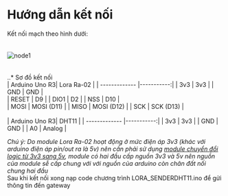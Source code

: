 # Hướng dẫn kết nối
Kết nối mạch theo hình dưới: <br/>
\
\
![node1](https://user-images.githubusercontent.com/26000753/48846154-f2f62c00-edd0-11e8-91ea-63b67e13dcf0.PNG) <br/>
\
\
..* Sơ đồ kết nối <br/>
| Arduino Uno R3| Lora Ra-02 |
| ------------- |-----------:|
| 3v3           |    3v3     |
| GND           |    GND     |  
| RESET         |    D9      |
| DIO1          |    D2      |
| NSS           |    D10     |  
| MOSI          | MOSI (D11) |
| MISO          | MOSI (D12) |
| SCK           |  SCK (D13) |
\
\
| Arduino Uno R3|   DHT11    |
| ------------- |-----------:|
| 3v3           |    3v3     |
| GND           |    GND     | 
| A0            |    Analog  | 

*Chú ý: Do module Lora Ra-02 hoạt động ở mức điện áp 3v3 (khác với arduino điện áp pin/out ra là 5v) nên cần phải sử dụng [module chuyển đổi logic từ 3v3 sang 5v](https://www.google.com.vn/search?biw=1024&bih=667&tbm=isch&sa=1&ei=W2f1W96vF4L98gXcxLm4DA&q=3v3+to+5v+logic+shift+converter+module&oq=3v3+to+5v+logic+shift+converter+module&gs_l=img.3...2042.4975..5201...1.0..0.319.2164.2-1j6......1....1..gws-wiz-img.3K_eO18mitQ#imgrc=LDnyweGxLa0T5M:), module có hai đầu cấp nguồn 3v3 và 5v nên nguồn của module sễ cấp chung với với nguồn của arduino còn chân đất nối chung hai đầu*
\
Sau khi kết nối xong nạp code chương trình LORA_SENDERDHT11.ino để gửi thông tin đến gateway

